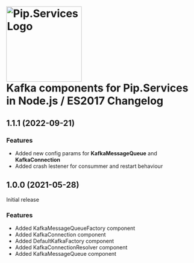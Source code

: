 # <img src="https://uploads-ssl.webflow.com/5ea5d3315186cf5ec60c3ee4/5edf1c94ce4c859f2b188094_logo.svg" alt="Pip.Services Logo" width="200"> <br/> Kafka components for Pip.Services in Node.js / ES2017 Changelog

## <a name="1.1.1"></a> 1.1.1 (2022-09-21)

### Features
* Added new config params for **KafkaMessageQueue** and **KafkaConnection**
* Added crash lestener for consummer and restart behaviour

## <a name="1.0.0"></a> 1.0.0 (2021-05-28)

Initial release

### Features

* Added KafkaMessageQueueFactory component
* Added KafkaConnection component
* Added DefaultKafkaFactory component
* Added KafkaConnectionResolver component
* Added KafkaMessageQueue component

